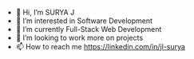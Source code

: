 - 👋 Hi, I’m SURYA J
- 👀 I’m interested in Software Development
- 🌱 I’m currently Full-Stack Web Development
- 💞️ I’m looking to work more on projects
- 📫 How to reach me https://linkedin.com/in/jl-surya

<!---
J-SURYA/J-SURYA is a ✨ special ✨ repository because its `README.md` (this file) appears on your GitHub profile.
You can click the Preview link to take a look at your changes.
--->
